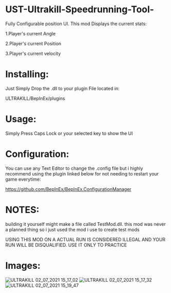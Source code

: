 
# UST-Ultrakill-Speedrunning-Tool-
Fully Configurable position UI.
This mod Displays the current stats:

1.Player's current Angle

2.Player's current Position

3.Player's current velocity


# Installing:

Just Simply Drop the .dll to your plugin File located in:

ULTRAKILL/BepInEx/plugins

# Usage:

Simply Press Caps Lock or your selected key to show the UI


# Configuration:

You can use any Text Editor to change the .config file but i highly recommend using the plugin linked below for not needing to restart your game everytime:

https://github.com/BepInEx/BepInEx.ConfigurationManager

# NOTES:

building it yourself might make a file called TestMod.dll. this mod was never a planned thing so i just used the mod i use to create test mods

USING THIS MOD ON A ACTUAL RUN IS CONSIDERED ILLEGAL AND YOUR RUN WILL BE DISQUALIFIED. USE IT ONLY TO PRACTICE

# Images:
![ULTRAKILL 02_07_2021 15_17_02](https://user-images.githubusercontent.com/70617250/124314657-1ec11d00-db49-11eb-9130-8a59da788423.png)
![ULTRAKILL 02_07_2021 15_17_32](https://user-images.githubusercontent.com/70617250/124314688-28e31b80-db49-11eb-977e-d5c17df31f2d.png)
![ULTRAKILL 02_07_2021 15_19_47](https://user-images.githubusercontent.com/70617250/124314691-2aacdf00-db49-11eb-9534-23edd6f00097.png)
